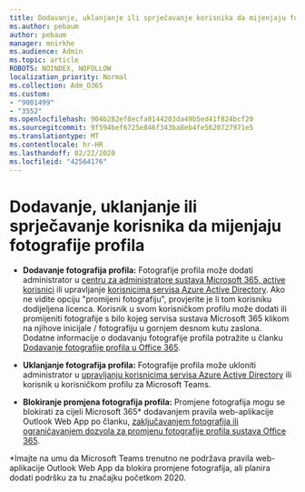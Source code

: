 ```yaml
---
title: Dodavanje, uklanjanje ili sprječavanje korisnika da mijenjaju fotografije profila
ms.author: pebaum
author: pebaum
manager: mnirkhe
ms.audience: Admin
ms.topic: article
ROBOTS: NOINDEX, NOFOLLOW
localization_priority: Normal
ms.collection: Adm_O365
ms.custom:
- "9001499"
- "3552"
ms.openlocfilehash: 904b282ef8ecfa8144203da49b5ed41f824bcf20
ms.sourcegitcommit: 9f594bef6725e846f343ba8eb4fe5620727971e5
ms.translationtype: MT
ms.contentlocale: hr-HR
ms.lasthandoff: 02/22/2020
ms.locfileid: "42564176"
---
```

# <a name="add-remove-or-prevent-users-from-changing-profile-photos"></a>Dodavanje, uklanjanje ili sprječavanje korisnika da mijenjaju fotografije profila

- **Dodavanje fotografija profila:** Fotografije profila može dodati administrator u [centru za administratore sustava Microsoft 365, active korisnici](https://admin.microsoft.com/Adminportal/Home?source=applauncher#/users) ili upravljanje [korisnicima servisa Azure Active Directory](https://portal.azure.com/#blade/Microsoft_AAD_IAM/UsersManagementMenuBlade/AllUsers).  Ako ne vidite opciju "promijeni fotografiju", provjerite je li tom korisniku dodijeljena licenca. Korisnik u svom korisničkom profilu može dodati ili promijeniti fotografije s bilo kojeg servisa sustava Microsoft 365 klikom na njihove inicijale / fotografiju u gornjem desnom kutu zaslona. Dodatne informacije o dodavanju fotografije profila potražite u članku [Dodavanje fotografije profila u Office 365](https://support.office.com/article/add-your-profile-photo-to-office-365-2eaf93fd-b3f1-43b9-9cdc-bdcd548435b7).

- **Uklanjanje fotografija profila:** Fotografije profila može ukloniti administrator u [upravljanju korisnicima servisa Azure Active Directory](https://portal.azure.com/#blade/Microsoft_AAD_IAM/UsersManagementMenuBlade/AllUsers) ili korisnik u korisničkom profilu za Microsoft Teams.

- **Blokiranje promjena fotografija profila:** Promjene fotografija mogu se blokirati za cijeli Microsoft 365* dodavanjem pravila web-aplikacije Outlook Web App po članku, [zaključavanjem fotografija ili ograničavanjem dozvola za promjenu fotografije profila sustava Office 365](https://answers.microsoft.com/en-us/msoffice/forum/msoffice_o365admin-mso_manage/locking-photos-or-restricting-permissions-to/1d19ae4f-de5d-4c3d-a0ad-4b8b8ac32e3d).

*Imajte na umu da Microsoft Teams trenutno ne podržava pravila web-aplikacije Outlook Web App da blokira promjene fotografija, ali planira dodati podršku za tu značajku početkom 2020.
